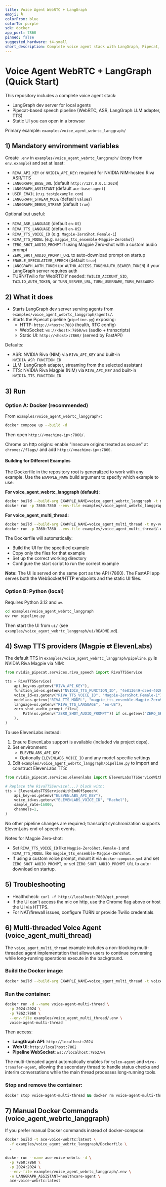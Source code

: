 ```yaml
---
title: Voice Agent WebRTC + LangGraph
emoji: 🎙️
colorFrom: blue
colorTo: purple
sdk: docker
app_port: 7860
pinned: false
suggested_hardware: t4-small
short_description: Complete voice agent stack with LangGraph, Pipecat, WebRTC, ASR, and TTS
---
```


# Voice Agent WebRTC + LangGraph (Quick Start)

This repository includes a complete voice agent stack:
- LangGraph dev server for local agents
- Pipecat-based speech pipeline (WebRTC, ASR, LangGraph LLM adapter, TTS)
- Static UI you can open in a browser

Primary example: `examples/voice_agent_webrtc_langgraph/`


## 1) Mandatory environment variables
Create `.env` in `examples/voice_agent_webrtc_langgraph/` (copy from `env.example`) and set at least:

- `RIVA_API_KEY` or `NVIDIA_API_KEY`: required for NVIDIA NIM-hosted Riva ASR/TTS
- `LANGGRAPH_BASE_URL` (default `http://127.0.0.1:2024`)
- `LANGGRAPH_ASSISTANT` (default `ace-base-agent`)
- `USER_EMAIL` (e.g. `test@example.com`)
- `LANGGRAPH_STREAM_MODE` (default `values`)
- `LANGGRAPH_DEBUG_STREAM` (default `true`)

Optional but useful:
- `RIVA_ASR_LANGUAGE` (default `en-US`)
- `RIVA_TTS_LANGUAGE` (default `en-US`)
- `RIVA_TTS_VOICE_ID` (e.g. `Magpie-ZeroShot.Female-1`)
- `RIVA_TTS_MODEL` (e.g. `magpie_tts_ensemble-Magpie-ZeroShot`)
- `ZERO_SHOT_AUDIO_PROMPT` if using Magpie Zero‑shot with a custom audio prompt
- `ZERO_SHOT_AUDIO_PROMPT_URL` to auto-download prompt on startup
- `ENABLE_SPECULATIVE_SPEECH` (default `true`)
- `LANGGRAPH_AUTH_TOKEN` (or `AUTH0_ACCESS_TOKEN`/`AUTH_BEARER_TOKEN`) if your LangGraph server requires auth
- TURN/Twilio for WebRTC if needed: `TWILIO_ACCOUNT_SID`, `TWILIO_AUTH_TOKEN`, or `TURN_SERVER_URL`, `TURN_USERNAME`, `TURN_PASSWORD`


## 2) What it does
- Starts LangGraph dev server serving agents from `examples/voice_agent_webrtc_langgraph/agents/`.
- Starts the Pipecat pipeline (`pipeline.py`) exposing:
  - HTTP: `http://<host>:7860` (health, RTC config)
  - WebSocket: `ws://<host>:7860/ws` (audio + transcripts)
  - Static UI: `http://<host>:7860/` (served by FastAPI)

Defaults:
- ASR: NVIDIA Riva (NIM) via `RIVA_API_KEY` and built-in `NVIDIA_ASR_FUNCTION_ID`
- LLM: LangGraph adapter, streaming from the selected assistant
- TTS: NVIDIA Riva Magpie (NIM) via `RIVA_API_KEY` and built-in `NVIDIA_TTS_FUNCTION_ID`


## 3) Run

### Option A: Docker (recommended)
From `examples/voice_agent_webrtc_langgraph/`:

```bash
docker compose up --build -d
```

Then open `http://<machine-ip>:7860/`.

Chrome on http origins: enable "Insecure origins treated as secure" at `chrome://flags/` and add `http://<machine-ip>:7860`.

#### Building for Different Examples
The Dockerfile in the repository root is generalized to work with any example. Use the `EXAMPLE_NAME` build argument to specify which example to use:

**For voice_agent_webrtc_langgraph (default):**
```bash
docker build --build-arg EXAMPLE_NAME=voice_agent_webrtc_langgraph -t my-voice-agent .
docker run -p 7860:7860 --env-file examples/voice_agent_webrtc_langgraph/.env my-voice-agent
```

**For voice_agent_multi_thread:**
```bash
docker build --build-arg EXAMPLE_NAME=voice_agent_multi_thread -t my-voice-agent .
docker run -p 7860:7860 --env-file examples/voice_agent_multi_thread/.env my-voice-agent
```

The Dockerfile will automatically:
- Build the UI for the specified example
- Copy only the files for that example
- Set up the correct working directory
- Configure the start script to run the correct example

**Note:** The UI is served on the same port as the API (7860). The FastAPI app serves both the WebSocket/HTTP endpoints and the static UI files.

### Option B: Python (local)
Requires Python 3.12 and `uv`.

```bash
cd examples/voice_agent_webrtc_langgraph
uv run pipeline.py
```
Then start the UI from `ui/` (see `examples/voice_agent_webrtc_langgraph/ui/README.md`).


## 4) Swap TTS providers (Magpie ⇄ ElevenLabs)
The default TTS in `examples/voice_agent_webrtc_langgraph/pipeline.py` is NVIDIA Riva Magpie via NIM:

```python
from nvidia_pipecat.services.riva_speech import RivaTTSService

tts = RivaTTSService(
    api_key=os.getenv("RIVA_API_KEY"),
    function_id=os.getenv("NVIDIA_TTS_FUNCTION_ID", "4e813649-d5e4-4020-b2be-2b918396d19d"),
    voice_id=os.getenv("RIVA_TTS_VOICE_ID", "Magpie-ZeroShot.Female-1"),
    model=os.getenv("RIVA_TTS_MODEL", "magpie_tts_ensemble-Magpie-ZeroShot"),
    language=os.getenv("RIVA_TTS_LANGUAGE", "en-US"),
    zero_shot_audio_prompt_file=(
        Path(os.getenv("ZERO_SHOT_AUDIO_PROMPT")) if os.getenv("ZERO_SHOT_AUDIO_PROMPT") else None
    ),
)
```

To use ElevenLabs instead:
1) Ensure ElevenLabs support is available (included via project deps).
2) Set environment:
   - `ELEVENLABS_API_KEY`
   - Optionally `ELEVENLABS_VOICE_ID` and any model-specific settings
3) Edit `examples/voice_agent_webrtc_langgraph/pipeline.py` to import and construct ElevenLabs TTS:

```python
from nvidia_pipecat.services.elevenlabs import ElevenLabsTTSServiceWithEndOfSpeech

# Replace the RivaTTSService(...) block with:
tts = ElevenLabsTTSServiceWithEndOfSpeech(
    api_key=os.getenv("ELEVENLABS_API_KEY"),
    voice_id=os.getenv("ELEVENLABS_VOICE_ID", "Rachel"),
    sample_rate=16000,
    channels=1,
)
```

No other pipeline changes are required; transcript synchronization supports ElevenLabs end‑of‑speech events.

Notes for Magpie Zero‑shot:
- Set `RIVA_TTS_VOICE_ID` like `Magpie-ZeroShot.Female-1` and `RIVA_TTS_MODEL` like `magpie_tts_ensemble-Magpie-ZeroShot`.
- If using a custom voice prompt, mount it via `docker-compose.yml` and set `ZERO_SHOT_AUDIO_PROMPT`, or set `ZERO_SHOT_AUDIO_PROMPT_URL` to auto-download on startup.


## 5) Troubleshooting
- Healthcheck: `curl -f http://localhost:7860/get_prompt`
- If the UI can't access the mic on http, use the Chrome flag above or host the UI via HTTPS.
- For NAT/firewall issues, configure TURN or provide Twilio credentials.


## 6) Multi-threaded Voice Agent (voice_agent_multi_thread)

The `voice_agent_multi_thread` example includes a non-blocking multi-threaded agent implementation that allows users to continue conversing while long-running operations execute in the background.

### Build the Docker image:
```bash
docker build --build-arg EXAMPLE_NAME=voice_agent_multi_thread -t voice-agent-multi-thread .
```

### Run the container:
```bash
docker run -d --name voice-agent-multi-thread \
  -p 2024:2024 \
  -p 7862:7860 \
  --env-file examples/voice_agent_multi_thread/.env \
  voice-agent-multi-thread
```

Then access:
- **LangGraph API**: `http://localhost:2024`
- **Web UI**: `http://localhost:7862`
- **Pipeline WebSocket**: `ws://localhost:7862/ws`

The multi-threaded agent automatically enables for `telco-agent` and `wire-transfer-agent`, allowing the secondary thread to handle status checks and interim conversations while the main thread processes long-running tools.

### Stop and remove the container:
```bash
docker stop voice-agent-multi-thread && docker rm voice-agent-multi-thread
```


## 7) Manual Docker Commands (voice_agent_webrtc_langgraph)

If you prefer manual Docker commands instead of docker-compose:

```bash
docker build -t ace-voice-webrtc:latest \
  -f examples/voice_agent_webrtc_langgraph/Dockerfile \
  .

docker run --name ace-voice-webrtc -d \
  -p 7860:7860 \
  -p 2024:2024 \
  --env-file examples/voice_agent_webrtc_langgraph/.env \
  -e LANGGRAPH_ASSISTANT=healthcare-agent \
  ace-voice-webrtc:latest
```